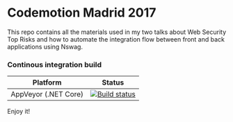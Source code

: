 # Codemotion Madrid 2017

This repo contains all the materials used in my two talks about Web Security Top Risks and how to automate the integration flow between front and back applications using Nswag.

### Continous integration build

| Platform                    | Status                                                                                                                                  |
|-----------------------------|-----------------------------------------------------------------------------------------------------------------------------------------|
| AppVeyor (.NET Core) | [![Build status](https://ci.appveyor.com/api/projects/status/17os374wptmwdbyi/branch/master?svg=true)](https://ci.appveyor.com/project/lurumad/codemotion2017/branch/master) |

Enjoy it!

